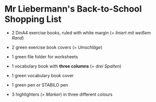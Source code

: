 # Mr Liebermann's Back-to-School Shopping List

- 2 DinA4 exercise books, ruled with white margin (= *liniert mit weißem Rand*)

- 2 green exercise book covers (= *Umschläge*)

- 1 green file folder for worksheets

- 1 vocabulary book with **three columns** (= *drei Spalten*)

- 1 green vocabulary book cover

- 1 green pen or STABILO pen

- 3 highlighters (= *Marker*) in three different colours

